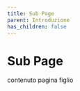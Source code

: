 ```yaml
---
title: Sub Page
parent: Introduzione
has_children: false
---
```


# Sub Page

contenuto pagina figlio
